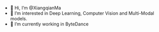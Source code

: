 - 👋 Hi, I’m @XiangqianMa
- 👀 I’m interested in Deep Learning, Computer Vision and Multi-Modal models.
- 🌱 I’m currently working in ByteDance

<!---
XiangqianMa/XiangqianMa is a ✨ special ✨ repository because its `README.md` (this file) appears on your GitHub profile.
You can click the Preview link to take a look at your changes.
--->

